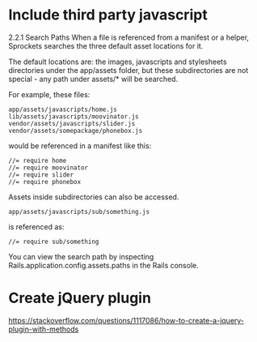 # Include third party javascript
2.2.1 Search Paths
When a file is referenced from a manifest or a helper, Sprockets searches the three default asset locations for it.

The default locations are: the images, javascripts and stylesheets directories under the app/assets folder, but these subdirectories are not special - any path under assets/* will be searched.

For example, these files:

```
app/assets/javascripts/home.js
lib/assets/javascripts/moovinator.js
vendor/assets/javascripts/slider.js
vendor/assets/somepackage/phonebox.js
```
would be referenced in a manifest like this:

```
//= require home
//= require moovinator
//= require slider
//= require phonebox
```
Assets inside subdirectories can also be accessed.
```
app/assets/javascripts/sub/something.js
```
is referenced as:
```
//= require sub/something
```
You can view the search path by inspecting Rails.application.config.assets.paths in the Rails console.


# Create jQuery plugin
https://stackoverflow.com/questions/1117086/how-to-create-a-jquery-plugin-with-methods

